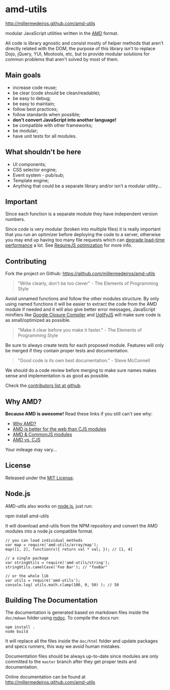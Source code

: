 # amd-utils #

http://millermedeiros.github.com/amd-utils

modular JavaScript utilities written in the
[AMD](https://github.com/amdjs/amdjs-api/wiki/AMD) format.

All code is library agnostic and consist mostly of helper methods that aren't
directly related with the DOM, the purpose of this library isn't to replace
Dojo, jQuery, YUI, Mootools, etc, but to provide modular solutions for common
problems that aren't solved by most of them.



## Main goals ##

 - increase code reuse;
 - be clear (code should be clean/readable);
 - be easy to debug;
 - be easy to maintain;
 - follow best practices;
 - follow standards when possible;
 - **don't convert JavaScript into another language!**
 - be compatible with other frameworks;
 - be modular;
 - have unit tests for all modules.



## What shouldn't be here ##

 - UI components;
 - CSS selector engine;
 - Event system - pub/sub;
 - Template engine;
 - Anything that could be a separate library and/or isn't a modular utility...



## Important ##

Since each function is a separate module they have independent version numbers.

Since code is very modular (broken into multiple files) it is really important
that you run an optimizer before deploying the code to a server, otherwise you
may end up having too many file requests which can [degrade load-time
performance](http://developer.yahoo.com/performance/rules.html#num_http) a lot.
See [RequireJS optimization](http://requirejs.org/docs/optimization.html) for
more info.



## Contributing ##

Fork the project on Github: https://github.com/millermedeiros/amd-utils

 > "Write clearly, don't be too clever" - The Elements of Programming Style

Avoid unnamed functions and follow the other modules structure. By only using
named functions it will be easier to extract the code from the AMD module if
needed and it will also give better error messages, JavaScript minifiers like
[Google Closure Compiler](http://code.google.com/closure/compiler/) and
[UglifyJS](https://github.com/mishoo/UglifyJS) will make sure code is as
small/optimized as possible.

 > "Make it clear before you make it faster." - The Elements of Programming Style

Be sure to always create tests for each proposed module. Features will only be
merged if they contain proper tests and documentation.

 > "Good code is its own best documentation." - Steve McConnell

We should do a code review before merging to make sure names makes sense and
implementation is as good as possible.

Check the [contributors list at github](https://github.com/millermedeiros/amd-utils/contributors).



## Why AMD? ##

**Because AMD is awesome!** Read these links if you still can't see why:

 - [Why AMD?](http://requirejs.org/docs/whyamd.html)
 - [AMD is better for the web than CJS modules](blog.millermedeiros.com/2011/09/amd-is-better-for-the-web-than-commonjs-modules/)
 - [AMD & CommonJS modules](http://briancavalier.com/presentations/pgh-js-amd-10-2011/)
 - [AMD vs. CJS](http://unscriptable.com/index.php/2011/09/30/amd-versus-cjs-whats-the-best-format/)

Your mileage may vary...



## License ##

Released under the [MIT License](http://www.opensource.org/licenses/mit-license.php).



## Node.js ##

AMD-utils also works on [node.js](http://nodejs.org), just run:

   npm install amd-utils

It will download amd-utils from the NPM repository and convert the AMD modules
into a node.js compatible format.

    // you can load individual methods
    var map = require('amd-utils/array/map');
    map([1, 2], function(v){ return val * val; }); // [1, 4]

    // a single package
    var stringUtils = require('amd-utils/string');
    stringUtils.camelCase('Foo Bar'); // "fooBar"

    // or the whole lib
    var utils = require('amd-utils');
    console.log( utils.math.clamp(100, 0, 50) ); // 50



## Building The Documentation ##

The documentation is generated based on markdown files inside the
`doc/mdown` folder using [mdoc](https://github.com/millermedeiros/mdoc).
To compile the docs run:

    npm install .
    node build

It will replace all the files inside the `doc/html` folder and update packages
and specs runners, this way we avoid human mistakes.

Documentation files should be always up-to-date since modules are only
committed to the `master` branch after they get proper tests and documentation.

Online documentation can be found at http://millermedeiros.github.com/amd-utils
